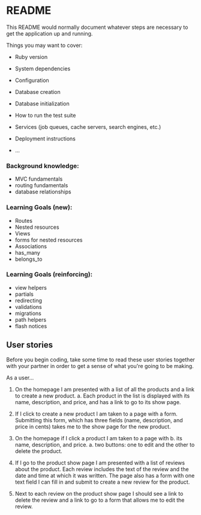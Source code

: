 # README

This README would normally document whatever steps are necessary to get the
application up and running.

Things you may want to cover:

* Ruby version

* System dependencies

* Configuration

* Database creation

* Database initialization

* How to run the test suite

* Services (job queues, cache servers, search engines, etc.)

* Deployment instructions

* ...

### Background knowledge:

* MVC fundamentals
* routing fundamentals
* database relationships

### Learning Goals (new):

* Routes
* Nested resources
* Views
* forms for nested resources
* Associations
* has_many
* belongs_to

### Learning Goals (reinforcing):

* view helpers
* partials
* redirecting
* validations
* migrations
* path helpers
* flash notices

## User stories

Before you begin coding, take some time to read these user stories together with your partner in order to get a sense of what you're going to be making.

As a user...

1. On the homepage I am presented with a list of all the products and a link to create a new product. a. Each product in the list is displayed with its name, description, and price, and has a link to go to its show page.

2. If I click to create a new product I am taken to a page with a form. Submitting this form, which has three fields (name, description, and price in cents) takes me to the show page for the new product.

3. On the homepage if I click a product I am taken to a page with b. its name, description, and price. a. two buttons: one to edit and the other to delete the product.

4. If I go to the product show page I am presented with a list of reviews about the product. Each review includes the text of the review and the date and time at which it was written. The page also has a form with one text field I can fill in and submit to create a new review for the product.

5. Next to each review on the product show page I should see a link to delete the review and a link to go to a form that allows me to edit the review.
